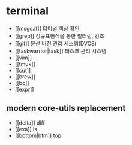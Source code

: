 # terminal

- [[msgcat]] 터미널 색상 확인
- [[grep]] 정규표현식을 통한 필터링, 강조
- [[git]] 분산 버전 관리 시스템(DVCS)
- [[taskwarrior|task]] 태스크 관리 시스템
- [[vim]] 
- [[tmux]]
- [[cut]]
- [[brew]]
- [[bc]]
- [[expr]]

## modern core-utils replacement
- [[delta]] diff
- [[exa]] ls
- [[bottom|btm]] top
